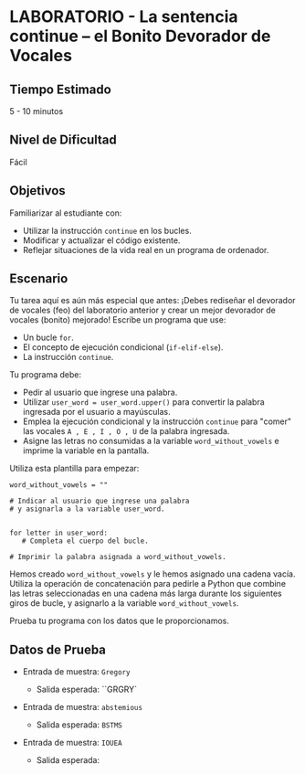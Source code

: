 # LABORATORIO - La sentencia continue – el Bonito Devorador de Vocales

## Tiempo Estimado

5 - 10 minutos

## Nivel de Dificultad

Fácil

## Objetivos

Familiarizar al estudiante con:

* Utilizar la instrucción `continue` en los bucles.
* Modificar y actualizar el código existente.
* Reflejar situaciones de la vida real en un programa de ordenador.

## Escenario

Tu tarea aquí es aún más especial que antes: ¡Debes rediseñar el devorador de vocales (feo) del laboratorio anterior y crear un mejor devorador de vocales (bonito) mejorado! Escribe un programa que use:

* Un bucle `for`.
* El concepto de ejecución condicional (`if-elif-else`).
* La instrucción `continue`.

Tu programa debe:

* Pedir al usuario que ingrese una palabra.
* Utilizar `user_word = user_word.upper()` para convertir la palabra ingresada por el usuario a mayúsculas.
* Emplea la ejecución condicional y la instrucción `continue` para "comer" las vocales `A , E , I , O , U` de la palabra ingresada.
* Asigne las letras no consumidas a la variable `word_without_vowels` e imprime la variable en la pantalla.

Utiliza esta plantilla para empezar:

```
word_without_vowels = ""

# Indicar al usuario que ingrese una palabra
# y asignarla a la variable user_word.


for letter in user_word:
   # Completa el cuerpo del bucle.

# Imprimir la palabra asignada a word_without_vowels.
```

Hemos creado `word_without_vowels` y le hemos asignado una cadena vacía. Utiliza la operación de concatenación para pedirle a Python que combine las letras seleccionadas en una cadena más larga durante los siguientes giros de bucle, y asignarlo a la variable `word_without_vowels`.

Prueba tu programa con los datos que le proporcionamos.

## Datos de Prueba

* Entrada de muestra: `Gregory`
    * Salida esperada: ``GRGRY`

* Entrada de muestra: `abstemious`
    * Salida esperada: `BSTMS`

* Entrada de muestra: `IOUEA`
    * Salida esperada: 